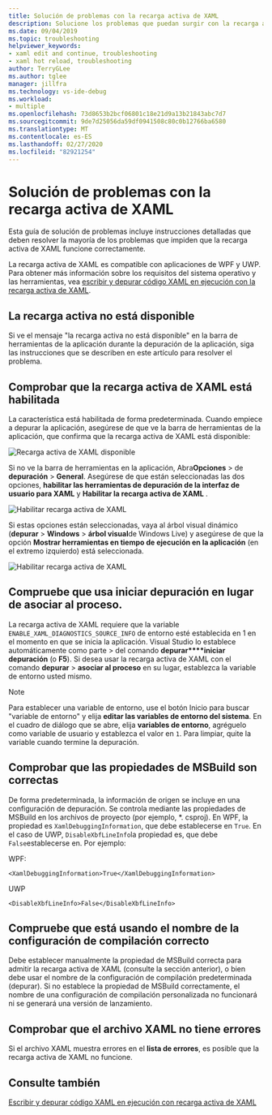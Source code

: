 ```yaml
---
title: Solución de problemas con la recarga activa de XAML
description: Solucione los problemas que puedan surgir con la recarga activa de XAML.
ms.date: 09/04/2019
ms.topic: troubleshooting
helpviewer_keywords:
- xaml edit and continue, troubleshooting
- xaml hot reload, troubleshooting
author: TerryGLee
ms.author: tglee
manager: jillfra
ms.technology: vs-ide-debug
ms.workload:
- multiple
ms.openlocfilehash: 73d8653b2bcf06801c18e21d9a13b21843abc7d7
ms.sourcegitcommit: 9de7d25056da59df0941508c80c0b12766ba6580
ms.translationtype: MT
ms.contentlocale: es-ES
ms.lasthandoff: 02/27/2020
ms.locfileid: "82921254"
---
```

# <a name="troubleshooting-xaml-hot-reload"></a>Solución de problemas con la recarga activa de XAML

Esta guía de solución de problemas incluye instrucciones detalladas que deben resolver la mayoría de los problemas que impiden que la recarga activa de XAML funcione correctamente.

La recarga activa de XAML es compatible con aplicaciones de WPF y UWP. Para obtener más información sobre los requisitos del sistema operativo y las herramientas, vea [escribir y depurar código XAML en ejecución con la recarga activa de XAML](xaml-hot-reload.md).

## <a name="hot-reload-is-not-available"></a>La recarga activa no está disponible

Si ve el mensaje "la recarga activa no está disponible" en la barra de herramientas de la aplicación durante la depuración de la aplicación, siga las instrucciones que se describen en este artículo para resolver el problema.

## <a name="verify-that-xaml-hot-reload-is-enabled"></a>Comprobar que la recarga activa de XAML está habilitada

La característica está habilitada de forma predeterminada. Cuando empiece a depurar la aplicación, asegúrese de que ve la barra de herramientas de la aplicación, que confirma que la recarga activa de XAML está disponible:

![Recarga activa de XAML disponible](../debugger/media/xaml-hot-reload-available.png)

Si no ve la barra de herramientas en la aplicación, Abra**Opciones** > de **depuración** > **General**. Asegúrese de que están seleccionadas las dos opciones, **habilitar las herramientas de depuración de la interfaz de usuario para XAML** y **Habilitar la recarga activa de XAML** .

![Habilitar recarga activa de XAML](../debugger/media/xaml-hot-reload-enable.png)

Si estas opciones están seleccionadas, vaya al árbol visual dinámico (**depurar** > **Windows** > **árbol visual**de Windows Live) y asegúrese de que la opción **Mostrar herramientas en tiempo de ejecución en la aplicación** (en el extremo izquierdo) está seleccionada.

![Habilitar recarga activa de XAML](../debugger/media/xaml-hot-reload-show-runtime-tools.png)

## <a name="verify-that-you-use-start-debugging-rather-than-attach-to-process"></a>Compruebe que usa iniciar depuración en lugar de asociar al proceso.

La recarga activa de XAML requiere que la variable `ENABLE_XAML_DIAGNOSTICS_SOURCE_INFO` de entorno esté establecida en 1 en el momento en que se inicia la aplicación. Visual Studio lo establece automáticamente como parte > del comando **depurar****iniciar depuración** (o **F5**). Si desea usar la recarga activa de XAML con el comando **depurar** > **asociar al proceso** en su lugar, establezca la variable de entorno usted mismo.

> [!NOTE]
> Para establecer una variable de entorno, use el botón Inicio para buscar "variable de entorno" y elija **editar las variables de entorno del sistema**. En el cuadro de diálogo que se abre, elija **variables de entorno**, agréguelo como variable de usuario y establezca el valor en `1`. Para limpiar, quite la variable cuando termine la depuración.

## <a name="verify-that-your-msbuild-properties-are-correct"></a>Comprobar que las propiedades de MSBuild son correctas

De forma predeterminada, la información de origen se incluye en una configuración de depuración. Se controla mediante las propiedades de MSBuild en los archivos de proyecto (por ejemplo, *. csproj). En WPF, la propiedad es `XamlDebuggingInformation`, que debe establecerse en `True`. En el caso de UWP, `DisableXbfLineInfo`la propiedad es, que debe `False`establecerse en. Por ejemplo:

WPF:

`<XamlDebuggingInformation>True</XamlDebuggingInformation>`

UWP

`<DisableXbfLineInfo>False</DisableXbfLineInfo>`

## <a name="verify-that-you-are-using-the-correct-build-configuration-name"></a>Compruebe que está usando el nombre de la configuración de compilación correcto

Debe establecer manualmente la propiedad de MSBuild correcta para admitir la recarga activa de XAML (consulte la sección anterior), o bien debe usar el nombre de la configuración de compilación predeterminada (depurar). Si no establece la propiedad de MSBuild correctamente, el nombre de una configuración de compilación personalizada no funcionará ni se generará una versión de lanzamiento.

## <a name="verify-that-your-xaml-file-has-no-errors"></a>Comprobar que el archivo XAML no tiene errores

Si el archivo XAML muestra errores en el **lista de errores**, es posible que la recarga activa de XAML no funcione.

## <a name="see-also"></a>Consulte también

[Escribir y depurar código XAML en ejecución con recarga activa de XAML](xaml-hot-reload.md)
